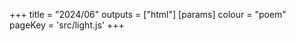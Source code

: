 +++
title = "2024/06"
outputs = ["html"]
[params]
    colour = "poem"
    pageKey = 'src/light.js'
+++
